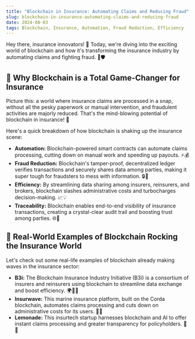 ```yaml
---
title: "Blockchain in Insurance: Automating Claims and Reducing Fraud"
slug: blockchain-in-insurance-automating-claims-and-reducing-fraud
date: 2024-08-03
tags: Blockchain, Insurance, Automation, Fraud Reduction, Efficiency
---
```


Hey there, insurance innovators! 👋 Today, we're diving into the exciting world of blockchain and how it's transforming the insurance industry by automating claims and fighting fraud. 💪🛡️

## 🤯 Why Blockchain is a Total Game-Changer for Insurance

Picture this: a world where insurance claims are processed in a snap, without all the pesky paperwork or manual intervention, and fraudulent activities are majorly reduced. That's the mind-blowing potential of blockchain in insurance! 🚀

Here's a quick breakdown of how blockchain is shaking up the insurance scene:

- **Automation:** Blockchain-powered smart contracts can automate claims processing, cutting down on manual work and speeding up payouts. ⚡💰
- **Fraud Reduction:** Blockchain's tamper-proof, decentralized ledger verifies transactions and securely shares data among parties, making it super tough for fraudsters to mess with information. 🔒📝
- **Efficiency:** By streamlining data sharing among insurers, reinsurers, and brokers, blockchain slashes administrative costs and turbocharges decision-making. 📈💡
- **Traceability:** Blockchain enables end-to-end visibility of insurance transactions, creating a crystal-clear audit trail and boosting trust among parties. 🌐🤝

## 🌟 Real-World Examples of Blockchain Rocking the Insurance World

Let's check out some real-life examples of blockchain already making waves in the insurance sector:

- **B3i:** The Blockchain Insurance Industry Initiative (B3i) is a consortium of insurers and reinsurers using blockchain to streamline data exchange and boost efficiency. 🌍🤜🤛
- **Insurwave:** This marine insurance platform, built on the Corda blockchain, automates claims processing and cuts down on administrative costs for its users. 🌊⛵
- **Lemonade:** This insurtech startup harnesses blockchain and AI to offer instant claims processing and greater transparency for policyholders. 🍋💼